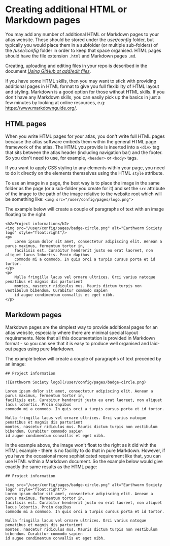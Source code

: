 # Creating additional HTML or Markdown pages
You may add any number of additional HTML or Markdown pages to your atlas website. These should be stored under the *user/config* folder, but typically you would place them in a subfolder (or multiple sub-folders) of the */user/config* folder in order to keep that space organised. HTML pages should have the file extension `.html` and Markdown pages `.md`.

Creating, uploading and editing files in your repo is described in the document [*Using GitHub ot add/edit files*](./docs-add-edit-config.md).

If you have some HTML skills, then you may want to stick with providing additional pages in HTML format to give you full flexibility of HTML layout and styling. Markdown is a good option for those without HTML skills. If you don't have any Markdown skills, you can easily pick up the basics in just a few minutes by looking at online resources, e.g: https://www.markdownguide.org/.

## HTML pages
When you write HTML pages for your atlas, you don't write full HTML pages because the atlas software embeds them within the general HTML page framework of the atlas. The HTML you provide is inserted into a `<div>` tag that sits between the atlas header (including navigation bar) and the footer. So you don't need to use, for example, `<header>` or `<body>` tags.

If you want to apply CSS styling to any elements within your page, you need to do it directly on the elements themselves using the HTML `style` attribute.

To use an image in a page, the best way is to place the image in the same folder as the page (or a sub-folder you create for it) and set the `src` attribute of the image to the path of the image relative to the website root which will be something like: `<img src="/user/config/pages/logo.png">`

The example below will create a couple of paragraphs of text with an image floating to the right:

```
<h2>Project information</h2>
<img src="/user/config/pages/badge-circle.png" alt="Earthworm Society logo" style="float:right"/>
<p>
    Lorem ipsum dolor sit amet, consectetur adipiscing elit. Aenean a purus maximus, fermentum tortor in, 
    facilisis est. Curabitur hendrerit justo eu erat laoreet, non aliquet lacus lobortis. Proin dapibus 
    commodo mi a commodo. In quis orci a turpis cursus porta et id tortor.
</p>
<p>
    Nulla fringilla lacus vel ornare ultrices. Orci varius natoque penatibus et magnis dis parturient 
    montes, nascetur ridiculus mus. Mauris dictum turpis non vestibulum bibendum. Curabitur commodo sapien 
    id augue condimentum convallis et eget nibh.
</p>
```
## Markdown pages
Markdown pages are the simplest way to provide additional pages for an atlas website, especially where there are minimal special layout requirements. Note that all this documentation is provided in Markdown format - so you can see that it is easy to produce well organised and laid-out pages using pure Markdown.

The example below will create a couple of paragraphs of text preceded by an image:

```
## Project information

![Earthworm Society logo](/user/config/pages/badge-circle.png)

Lorem ipsum dolor sit amet, consectetur adipiscing elit. Aenean a purus maximus, fermentum tortor in, 
facilisis est. Curabitur hendrerit justo eu erat laoreet, non aliquet lacus lobortis. Proin dapibus 
commodo mi a commodo. In quis orci a turpis cursus porta et id tortor.

Nulla fringilla lacus vel ornare ultrices. Orci varius natoque penatibus et magnis dis parturient 
montes, nascetur ridiculus mus. Mauris dictum turpis non vestibulum bibendum. Curabitur commodo sapien 
id augue condimentum convallis et eget nibh.
```

In the example above, the image won't float to the right as it did with the HTML example - there is no facility to do that in pure Markdown. However, if you have the occasional more sophisticated requirement like that, you can use HTML within a Markdown document. So the example below would give exactly the same results as the HTML page:

```
## Project information

<img src="/user/config/pages/badge-circle.png" alt="Earthworm Society logo" style="float:right"/>
Lorem ipsum dolor sit amet, consectetur adipiscing elit. Aenean a purus maximus, fermentum tortor in, 
facilisis est. Curabitur hendrerit justo eu erat laoreet, non aliquet lacus lobortis. Proin dapibus 
commodo mi a commodo. In quis orci a turpis cursus porta et id tortor.

Nulla fringilla lacus vel ornare ultrices. Orci varius natoque penatibus et magnis dis parturient 
montes, nascetur ridiculus mus. Mauris dictum turpis non vestibulum bibendum. Curabitur commodo sapien 
id augue condimentum convallis et eget nibh.
```

